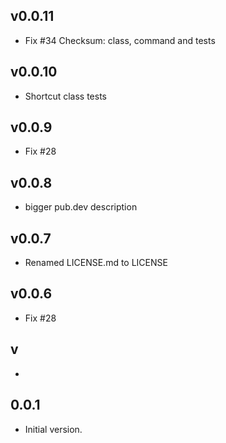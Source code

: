 ## v0.0.11
- Fix #34 Checksum: class, command and tests
## v0.0.10
- Shortcut class tests
## v0.0.9
- Fix #28
## v0.0.8
- bigger pub.dev description
## v0.0.7
- Renamed LICENSE.md to LICENSE
## v0.0.6
- Fix #28
## v
- 
## 0.0.1
- Initial version.
